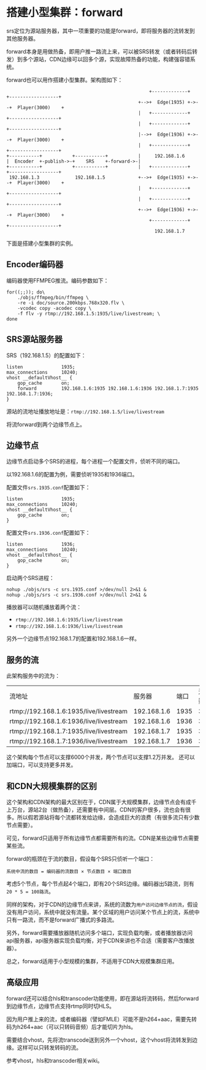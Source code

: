 # 搭建小型集群：forward

srs定位为源站服务器，其中一项重要的功能是forward，即将服务器的流转发到其他服务器。

forward本身是用做热备，即用户推一路流上来，可以被SRS转发（或者转码后转发）到多个源站，CDN边缘可以回多个源，实现故障热备的功能，构建强容错系统。

forward也可以用作搭建小型集群。架构图如下：
```
                                                    +-------------+    +------------------+
                                                +-->+  Edge(1935) +->--+  Player(3000)    +
                                                |   +-------------+    +------------------+
                                                |   +-------------+    +------------------+
                                                |-->+  Edge(1936) +->--+  Player(3000)    +
                                                |   +-------------+    +------------------+
+-----------+           +-----------+           |     192.168.1.6                          
|  Encoder  +-publish->-+    SRS    +-forward->-|                                          
+-----------+           +-----------+           |   +-------------+    +------------------+
 192.168.1.3             192.168.1.5            +-->+  Edge(1935) +->--+  Player(3000)    +
                                                |   +-------------+    +------------------+
                                                |   +-------------+    +------------------+
                                                +-->+  Edge(1936) +->--+  Player(3000)    +
                                                    +-------------+    +------------------+
                                                      192.168.1.7                          
```

下面是搭建小型集群的实例。

## Encoder编码器

编码器使用FFMPEG推流。编码参数如下：
```
for((;;)); do\
    ./objs/ffmpeg/bin/ffmpeg \
    -re -i doc/source.200kbps.768x320.flv \
    -vcodec copy -acodec copy \
    -f flv -y rtmp://192.168.1.5:1935/live/livestream; \
done
```

## SRS源站服务器

SRS（192.168.1.5）的配置如下：

```
listen              1935;
max_connections     10240;
vhost __defaultVhost__ {
    gop_cache       on;
    forward         192.168.1.6:1935 192.168.1.6:1936 192.168.1.7:1935 192.168.1.7:1936;
}
```

源站的流地址播放地址是：`rtmp://192.168.1.5/live/livestream`

将流forward到两个边缘节点上。

## 边缘节点

边缘节点启动多个SRS的进程，每个进程一个配置文件，侦听不同的端口。

以192.168.1.6的配置为例，需要侦听1935和1936端口。

配置文件`srs.1935.conf`配置如下：

```
listen              1935;
max_connections     10240;
vhost __defaultVhost__ {
    gop_cache       on;
}
```

配置文件`srs.1936.conf`配置如下：

```
listen              1936;
max_connections     10240;
vhost __defaultVhost__ {
    gop_cache       on;
}
```

启动两个SRS进程：

```
nohup ./objs/srs -c srs.1935.conf >/dev/null 2>&1 &
nohup ./objs/srs -c srs.1936.conf >/dev/null 2>&1 &
```

播放器可以随机播放着两个流：
* `rtmp://192.168.1.6:1935/live/livestream`
* `rtmp://192.168.1.6:1936/live/livestream`

另外一个边缘节点192.168.1.7的配置和192.168.1.6一样。

## 服务的流

此架构服务中的流为：

<table>
<tr>
  <td>流地址</td>
  <td>服务器</td>
  <td>端口</td>
  <td>连接数</td>
</tr>
<tr>
  <td>rtmp://192.168.1.6:1935/live/livestream</td>
  <td>192.168.1.6</td>
  <td>1935</td>
  <td>3000</td>
</tr>
<tr>
  <td>rtmp://192.168.1.6:1936/live/livestream</td>
  <td>192.168.1.6</td>
  <td>1936</td>
  <td>3000</td>
</tr>
<tr>
  <td>rtmp://192.168.1.7:1935/live/livestream</td>
  <td>192.168.1.7</td>
  <td>1935</td>
  <td>3000</td>
</tr>
<tr>
  <td>rtmp://192.168.1.7:1936/live/livestream</td>
  <td>192.168.1.7</td>
  <td>1936</td>
  <td>3000</td>
</tr>
</table>

这个架构每个节点可以支撑6000个并发，两个节点可以支撑1.2万并发。
还可以加端口，可以支持更多并发。

## 和CDN大规模集群的区别

这个架构和CDN架构的最大区别在于，CDN属于大规模集群，边缘节点会有成千上万台，源站2台（做热备），还需要有中间层。CDN的客户很多，流也会有很多。所以假若源站将每个流都转发给边缘，会造成巨大的浪费（有很多流只有少数节点需要）。

可见，forward只适用于所有边缘节点都需要所有的流。CDN是某些边缘节点需要某些流。

forward的瓶颈在于流的数目，假设每个SRS只侦听一个端口：

```
系统中流的数目 = 编码器的流数目 × 节点数目 × 端口数目
```

考虑5个节点，每个节点起4个端口，即有20个SRS边缘。编码器出5路流，则有`20 * 5 = 100路流`。

同样的架构，对于CDN的边缘节点来讲，系统的流数为`用户访问边缘节点的流`，假设没有用户访问，系统中就没有流量。某个区域的用户访问某个节点上的流，系统中只有一路流，而不是forward广播式的多路流。

另外，forward需要播放器随机访问多个端口，实现负载均衡，或者播放器访问api服务器，api服务器实现负载均衡，对于CDN来讲也不合适（需要客户改播放器）。

总之，forward适用于小型规模的集群，不适用于CDN大规模集群应用。

## 高级应用

forward还可以结合hls和transcoder功能使用，即在源站将流转码，然后forward到边缘节点，边缘节点支持rtmp同时切HLS。

因为用户推上来的流，或者编码器（譬如FMLE）可能不是h264+aac，需要先转码为h264+aac（可以只转码音频）后才能切片为hls。

需要结合vhost，先将流transcode送到另外一个vhost，这个vhost将流转发到边缘。这样可以只转发转码的流。

参考vhost，hls和transcoder相关wiki。